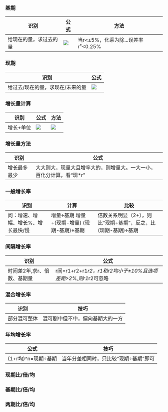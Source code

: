 ### 基期
识别|公式|方法
----|----|---
给现在的量，求过去的量|![][基]|当r<±5%，化乘为除...误差率r²<0.25% 


### 现期
识别|公式
----|----
给过去/现在的量，求现在/未来的量|![][现]


### 增长量计算
识别|公式|方法
----|----|---
增长+单位|![][增量]|![][增量方法]


### 增长量方法
识别|公式
----|----
增长最多最少|大大则大，现量大且增率大的，则增量大。一大一小，百化分计算，看“现*r”

### 一般增长率
识别|计算|比较
----|----|---
问：增速、增幅、增长%、增长最快/慢|增量÷基期  增量÷(现期-增量) (现期-基期)÷基期|倍数关系明显（2+），则比“现期÷基期”，反之，比(现期-基期)÷基期

### 间隔增长率
识别|公式
----|----
时间差2年,求r、倍数、基期量|r间=r1+r2+r1*r2，r1和r2均小于±10%且选项差距>2%,则r1*r2可忽略

### 混合增长率
识别|技巧
----|----
部分混可整体|混可剧中但不中，偏向基期大的一方


### 年均增长率
公式|技巧
----|----
(1+r均)^n=现期÷基期|当年分差相同时，只比较“现期÷基期”即可

### 现期比/倍/均
### 基期比/倍/均
### 两期比/倍/均

[基]:https://zhenggg.github.io/image/基.png
[现]:https://zhenggg.github.io/image/现.png
[增量]:https://zhenggg.github.io/image/增量.png
[增量方法]:https://zhenggg.github.io/image/增量方法.png


